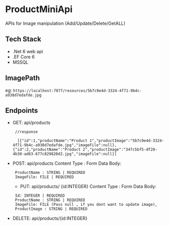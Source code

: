 # ProductMiniApi

APIs for Image manipulation (Add/Update/Delete/GetALL)

## Tech Stack

- .Net 6 web api
- .EF Core 6
- MSSQL

## ImagePath

eg:
`https://localhost:7077/resources/5b7c9e4d-3324-4f71-9b4c-a938d7edafde.jpg`

## Endpoints

- GET: api/products

  ```
   //response

    [{"id":1,"productName":"Product 1","productImage":"5b7c9e4d-3324-4f71-9b4c-a938d7edafde.jpg","imageFile":null},{"id":2,"productName":"Product 2","productImage":"347c5bf5-df20-4b30-ad63-677c829820d2.jpg","imageFile":null}]
  ```

- POST: api/products
  Content Type : Form Data
  Body:

  ```
   ProductName : STRING | REQUIRED
   ImageFile: FILE | REQUIRED
  ```

  - PUT: api/products/ {id:INTEGER}
    Content Type : Form Data
    Body:

  ```
   Id: INTEGER | REQUIRED
   ProductName : STRING | REQUIRED
   ImageFile: FILE (Pass null , if you dont want to update image),
   ProductImage : STRING | REQUIRED
  ```

- DELETE: api/products/{id:INTEGER}
